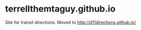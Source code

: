 terrellthemtaguy.github.io
==========================

Site for transit directions.
Moved to http://d11directions.github.io/
